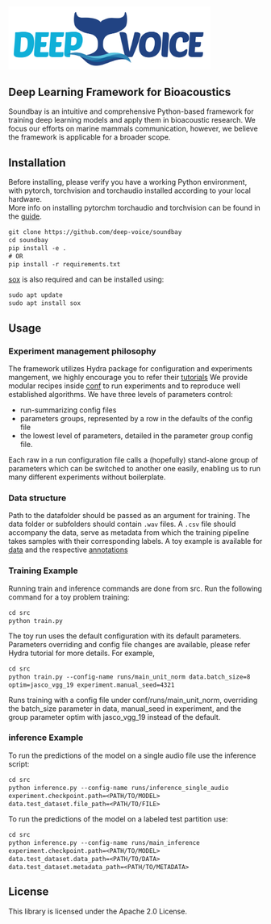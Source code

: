 <img src="figs/logo_deepvoice.png" width="400"/>

## Deep Learning Framework for Bioacoustics
Soundbay is an intuitive and comprehensive Python-based framework for training deep learning models and apply them in bioacoustic research. We focus our efforts on marine mammals communication, however, we believe the framework is applicable for a broader scope.

## Installation
Before installing, please verify you have a working Python environment, with pytorch, torchvision and torchaudio installed according to your local hardware.<br>
More info on installing pytorchm torchaudio and torchvision can be found in the [guide](https://pytorch.org/get-started/locally/).

```
git clone https://github.com/deep-voice/soundbay
cd soundbay
pip install -e .
# OR 
pip install -r requirements.txt
```
[sox](http://sox.sourceforge.net/) is also required and can be installed using:
```
sudo apt update
sudo apt install sox
``` 

## Usage

### Experiment management philosophy 
The framework utilizes Hydra package for configuration and experiments mangement, we highly encourage you to refer their [tutorials](https://hydra.cc/docs/tutorials/intro/)
We provide modular recipes inside [conf](soundbay/conf/) to run experiments and to reproduce well established algorithms.
We have three levels of parameters control:
- run-summarizing config files
- parameters groups, represented by a row in the defaults of the config file
- the lowest level of parameters, detailed in the parameter group config file.

Each raw in a run configuration file calls a (hopefully) stand-alone group of parameters which can be switched to another one easily, enabling us to run many different experiments without boilerplate.


### Data structure
Path to the datafolder should be passed as an argument for training. The data folder or subfolders should contain `.wav` files. 
A `.csv` file should accompany the data, serve as metadata from which the training pipeline takes samples with their corresponding labels.
A toy example is available for [data](tests/assets/data) and the respective [annotations](tests/assets/annotations/sample_annotations.csv)

### Training Example

Running train and inference commands are done from src.
Run the following command for a toy problem training:
```
cd src
python train.py
```
The toy run uses the default configuration with its default parameters. 
Parameters overriding and config file changes are available, please refer Hydra tutorial for more details.
For example,
```
cd src
python train.py --config-name runs/main_unit_norm data.batch_size=8 optim=jasco_vgg_19 experiment.manual_seed=4321
```
Runs training with a config file under conf/runs/main_unit_norm, overriding the batch_size parameter in data, manual_seed in experiment, and the group parameter optim with jasco_vgg_19 instead of the default. 

### inference Example
To run the predictions of the model on a single audio file use the inference script:
```
cd src
python inference.py --config-name runs/inference_single_audio experiment.checkpoint.path=<PATH/TO/MODEL> data.test_dataset.file_path=<PATH/TO/FILE>
```
To run the predictions of the model on a labeled test partition use:
```
cd src
python inference.py --config-name runs/main_inference experiment.checkpoint.path=<PATH/TO/MODEL> data.test_dataset.data_path=<PATH/TO/DATA> data.test_dataset.metadata_path=<PATH/TO/METADATA> 
```

## License

This library is licensed under the Apache 2.0 License.

